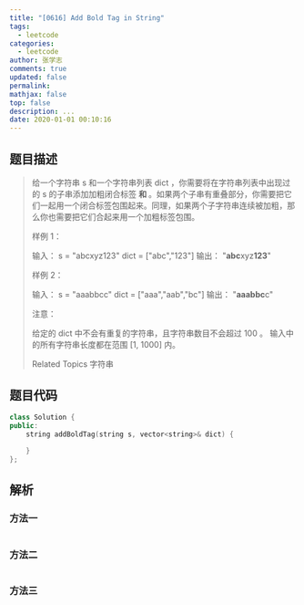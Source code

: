 ```yaml
---
title: "[0616] Add Bold Tag in String"
tags:
  - leetcode
categories:
  - leetcode
author: 张学志
comments: true
updated: false
permalink:
mathjax: false
top: false
description: ...
date: 2020-01-01 00:10:16
---
```


## 题目描述

> 给一个字符串 s 和一个字符串列表 dict ，你需要将在字符串列表中出现过的 s 的子串添加加粗闭合标签 <b> 和 </b> 。如果两个子串有重叠部分，你需要把它们一起用一个闭合标签包围起来。同理，如果两个子字符串连续被加粗，那么你也需要把它们合起来用一个加粗标签包围。 
> 
> 样例 1： 
> 
> 输入：
> s = "abcxyz123"
> dict = ["abc","123"]
> 输出：
> "<b>abc</b>xyz<b>123</b>"
> 
> 
> 
> 
> 样例 2： 
> 
> 输入：
> s = "aaabbcc"
> dict = ["aaa","aab","bc"]
> 输出：
> "<b>aaabbc</b>c"
> 
> 
> 
> 
> 注意： 
> 
> 
> 给定的 dict 中不会有重复的字符串，且字符串数目不会超过 100 。 
> 输入中的所有字符串长度都在范围 [1, 1000] 内。 
> 
> 
> 
> Related Topics 字符串

## 题目代码

```cpp
class Solution {
public:
    string addBoldTag(string s, vector<string>& dict) {
        
    }
};
```

## 解析

### 方法一

```cpp

```

### 方法二

```cpp

```

### 方法三

```cpp

```

